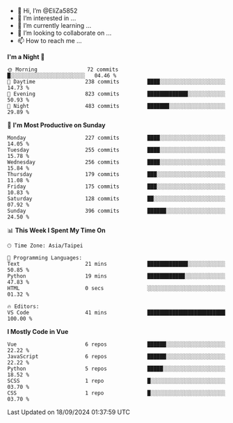 - 👋 Hi, I’m @EliZa5852
- 👀 I’m interested in ...
- 🌱 I’m currently learning ...
- 💞️ I’m looking to collaborate on ...
- 📫 How to reach me ...

<!--START_SECTION:waka-->
**I'm a Night 🦉** 

```text
🌞 Morning                72 commits          █░░░░░░░░░░░░░░░░░░░░░░░░   04.46 % 
🌆 Daytime                238 commits         ████░░░░░░░░░░░░░░░░░░░░░   14.73 % 
🌃 Evening                823 commits         █████████████░░░░░░░░░░░░   50.93 % 
🌙 Night                  483 commits         ███████░░░░░░░░░░░░░░░░░░   29.89 % 
```
📅 **I'm Most Productive on Sunday** 

```text
Monday                   227 commits         ████░░░░░░░░░░░░░░░░░░░░░   14.05 % 
Tuesday                  255 commits         ████░░░░░░░░░░░░░░░░░░░░░   15.78 % 
Wednesday                256 commits         ████░░░░░░░░░░░░░░░░░░░░░   15.84 % 
Thursday                 179 commits         ███░░░░░░░░░░░░░░░░░░░░░░   11.08 % 
Friday                   175 commits         ███░░░░░░░░░░░░░░░░░░░░░░   10.83 % 
Saturday                 128 commits         ██░░░░░░░░░░░░░░░░░░░░░░░   07.92 % 
Sunday                   396 commits         ██████░░░░░░░░░░░░░░░░░░░   24.50 % 
```


📊 **This Week I Spent My Time On** 

```text
🕑︎ Time Zone: Asia/Taipei

💬 Programming Languages: 
Text                     21 mins             █████████████░░░░░░░░░░░░   50.85 % 
Python                   19 mins             ████████████░░░░░░░░░░░░░   47.83 % 
HTML                     0 secs              ░░░░░░░░░░░░░░░░░░░░░░░░░   01.32 % 

🔥 Editors: 
VS Code                  41 mins             █████████████████████████   100.00 % 
```

**I Mostly Code in Vue** 

```text
Vue                      6 repos             ██████░░░░░░░░░░░░░░░░░░░   22.22 % 
JavaScript               6 repos             ██████░░░░░░░░░░░░░░░░░░░   22.22 % 
Python                   5 repos             █████░░░░░░░░░░░░░░░░░░░░   18.52 % 
SCSS                     1 repo              █░░░░░░░░░░░░░░░░░░░░░░░░   03.70 % 
CSS                      1 repo              █░░░░░░░░░░░░░░░░░░░░░░░░   03.70 % 
```




 Last Updated on 18/09/2024 01:37:59 UTC
<!--END_SECTION:waka-->
